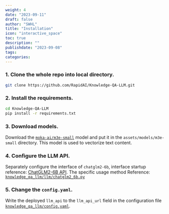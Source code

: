 ```yaml
---
weight: 4
date: "2023-09-11"
draft: false
author: "SWHL"
title: "Installation"
icon: "interactive_space"
toc: true
description: ""
publishdate: "2023-09-08"
tags:
categories:
---
```



### 1. Clone the whole repo into local directory.
```bash
git clone https://github.com/RapidAI/Knowledge-QA-LLM.git
```
### 2. Install the requirements.
```bash
cd Knowledge-QA-LLM
pip install -r requirements.txt
```

### 3. Download models.
Download the [`moka-ai/m3e-small`](https://huggingface.co/moka-ai/m3e-small/tree/main) model and put it in the `assets/models/m3e-small` directory. This model is used to vectorize text content.

### 4. Configure the LLM API.
Separately configure the interface of `chatglm2-6b`, interface startup reference: [ChatGLM2-6B API](https://github.com/THUDM/ChatGLM2-6B/blob/main/api.py). The specific usage method Reference: [`knowledge_qa_llm/llm/chatglm2_6b.py`](./knowledge_qa_llm/llm/chatglm2_6b.py)

### 5. Change the `config.yaml`.
Write the deployed `llm_api` to the `llm_api_url` field in the configuration file [`knowledge_qa_llm/config.yaml`](./knowledge_qa_llm/config.yaml).
